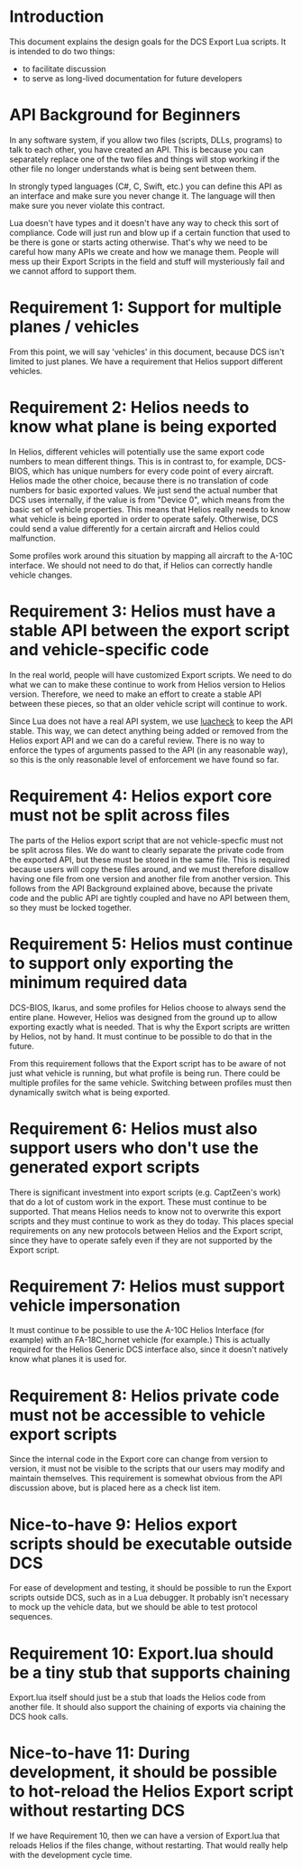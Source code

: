 # Introduction 

This document explains the design goals for the DCS Export Lua scripts.  It is intended to do two things:
* to facilitate discussion
* to serve as long-lived documentation for future developers

# API Background for Beginners
In any software system, if you allow two files (scripts, DLLs, programs) to talk to each other, you have created an API.  This is because you can separately replace one of the two files and things will stop working if the other file no longer understands what is being sent between them.

In strongly typed languages (C#, C, Swift, etc.) you can define this API as an interface and make sure you never change it.  The language will then make sure you never violate this contract.

Lua doesn't have types and it doesn't have any way to check this sort of compliance.  Code will just run and blow up if a certain function that used to be there is gone or starts acting otherwise.  That's why we need to be careful how many APIs we create and how we manage them.  People will mess up their Export Scripts in the field and stuff will mysteriously fail and we cannot afford to support them.

# Requirement 1: Support for multiple planes / vehicles
From this point, we will say 'vehicles' in this document, because DCS isn't limited to just planes.  We have a requirement that Helios support different vehicles.

# Requirement 2: Helios needs to know what plane is being exported
In Helios, different vehicles will potentially use the same export code numbers to mean different things.  This is in contrast to, for example, DCS-BIOS, which has unique numbers for every code point of every aircraft.  Helios made the other choice, because there is no translation of code numbers for basic exported values.  We just send the actual number that DCS uses internally, if the value is from "Device 0", which means from the basic set of vehicle properties.  This means that Helios really needs to know what vehicle is being eported in order to operate safely.   Otherwise, DCS could send a value differently for a certain aircraft and Helios could malfunction.

Some profiles work around this situation by mapping all aircraft to the A-10C interface.  We should not need to do that, if Helios can correctly handle vehicle changes.  

# Requirement 3: Helios must have a stable API between the export script and vehicle-specific code
In the real world, people will have customized Export scripts.  We need to do what we can to make these continue to work from Helios version to Helios version.  Therefore, we need to make an effort to create a stable API between these pieces, so that an older vehicle script will continue to work.

Since Lua does not have a real API system, we use [luacheck](https://github.com/mpeterv/luacheck) to keep the API stable.  This way, we can detect anything being added or removed from the Helios export API and we can do a careful review.  There is no way to enforce the types of arguments passed to the API (in any reasonable way), so this is the only reasonable level of enforcement we have found so far. 

# Requirement 4: Helios export core must not be split across files
The parts of the Helios export script that are not vehicle-specfic must not be split across files.  We do want to clearly separate the private code from the exported API, but these must be stored in the same file.  This is required because users will copy these files around, and we must therefore disallow having one file from one version and another file from another version.  This follows from the API Background explained above, because the private code and the public API are tightly coupled and have no API between them, so they must be locked together.

# Requirement 5: Helios must continue to support only exporting the minimum required data
DCS-BIOS, Ikarus, and some profiles for Helios choose to always send the entire plane. However, Helios was designed from the ground up to allow exporting exactly what is needed.  That is why the Export scripts are written by Helios, not by hand.  It must continue to be possible to do that in the future.  

From this requirement follows that the Export script has to be aware of not just what vehicle is running, but what profile is being run.  There could be multiple profiles for the same vehicle.  Switching between profiles must then dynamically switch what is being exported.

# Requirement 6: Helios must also support users who don't use the generated export scripts
There is significant investment into export scripts (e.g. CaptZeen's work) that do a lot of custom work in the export.  These must continue to be supported.  That means Helios needs to know not to overwrite this export scripts and they must continue to work as they do today.  This places special requirements on any new protocols between Helios and the Export script, since they have to operate safely even if they are not supported by the Export script.

# Requirement 7: Helios must support vehicle impersonation
It must continue to be possible to use the A-10C Helios Interface (for example) with an FA-18C_hornet vehicle (for example.)  This is actually required for the Helios Generic DCS interface also, since it doesn't natively know what planes it is used for. 

# Requirement 8: Helios private code must not be accessible to vehicle export scripts
Since the internal code in the Export core can change from version to version, it must not be visible to the scripts that our users may modify and maintain themselves.  This requirement is somewhat obvious from the API discussion above, but is placed here as a check list item.

# Nice-to-have 9: Helios export scripts should be executable outside DCS
For ease of development and testing, it should be possible to run the Export scripts outside DCS, such as in a Lua debugger.  It probably isn't necessary to mock up the vehicle data, but we should be able to test protocol sequences.

# Requirement 10: Export.lua should be a tiny stub that supports chaining
Export.lua itself should just be a stub that loads the Helios code from another file.  It should also support the chaining of exports via chaining the DCS hook calls. 

# Nice-to-have 11: During development, it should be possible to hot-reload the Helios Export script without restarting DCS
If we have Requirement 10, then we can have a version of Export.lua that reloads Helios if the files change, without restarting.  That would really help with the development cycle time.
